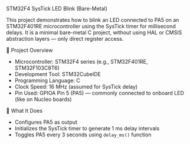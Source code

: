 STM32F4 SysTick LED Blink (Bare-Metal)

This project demonstrates how to blink an LED connected to PA5 on an STM32F401RE microcontroller using the SysTick timer for millisecond delays. It is a minimal bare-metal C project, without using HAL or CMSIS abstraction layers — only direct register access.

🚀 Project Overview

- Microcontroller: STM32F4 series (e.g., STM32F401RE, STM32F103C8T6)
- Development Tool: STM32CubeIDE
- Programming Language: C
- Clock Speed: 16 MHz (assumed for SysTick delay)
- Pin Used: GPIOA Pin 5 (PA5) — commonly connected to onboard LED (like on Nucleo boards)

 🧠 What It Does

- Configures PA5 as output
- Initializes the SysTick timer to generate 1 ms delay intervals
- Toggles PA5 every 3 seconds using `delay_ms()` function


